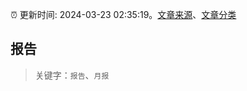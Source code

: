 :alarm_clock: 更新时间: 2024-03-23 02:35:19。[文章来源](/README.md)、[文章分类](/TAGS.md)

## 报告


> 关键字：`报告`、`月报`



